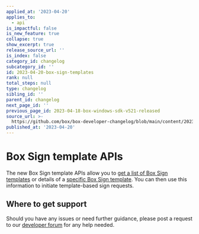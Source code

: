 ```yaml
---
applied_at: '2023-04-20'
applies_to:
  - api
is_impactful: false
is_new_feature: true
collapse: true
show_excerpt: true
release_source_url: ''
is_index: false
category_id: changelog
subcategory_id: ''
id: 2023-04-20-box-sign-templates
rank: null
total_steps: null
type: changelog
sibling_id: ''
parent_id: changelog
next_page_id: ''
previous_page_id: 2023-04-18-box-windows-sdk-v521-released
source_url: >-
  https://github.com/box/box-developer-changelog/blob/main/content/2023/04-20-box-sign-templates.md
published_at: '2023-04-20'
---
```

# Box Sign template APIs

The new Box Sign template APIs allow you to [get a list of Box Sign templates][1] or details of a
[specific Box Sign template][2].
You can then use this information to initiate template-based sign requests.
## Where to get support

Should you have any issues or need further guidance, please post a request to
our [developer forum][3] for any help needed.

[1]: e://get-templates
[2]: e://get-templates-id
[3]: https://support.box.com/hc/en-us/community/topics/360001932973-Platform-and-Developer-Forum